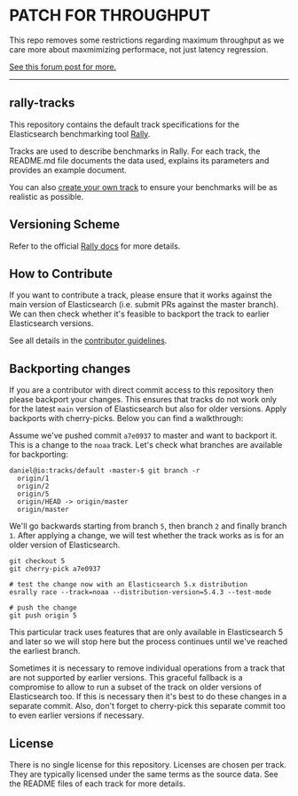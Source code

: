 # PATCH FOR THROUGHPUT

This repo removes some restrictions regarding maximum throughput as we care more about maxmimizing performace, not just latency regression.

[See this forum post for more.](https://discuss.elastic.co/t/reasoning-behind-geonames-rally-design/333271)

---

rally-tracks
------------

This repository contains the default track specifications for the Elasticsearch benchmarking tool [Rally](https://github.com/elastic/rally).

Tracks are used to describe benchmarks in Rally. For each track, the README.md file documents the data used, explains its parameters and provides an example document.

You can also [create your own track](https://esrally.readthedocs.io/en/latest/adding_tracks.html) to ensure your benchmarks will be as realistic as possible.

Versioning Scheme
-----------------

Refer to the official [Rally docs](https://esrally.readthedocs.io/en/stable/track.html#custom-track-repositories) for more details.

How to Contribute
-----------------

If you want to contribute a track, please ensure that it works against the main version of Elasticsearch (i.e. submit PRs against the master branch). We can then check whether it's feasible to backport the track to earlier Elasticsearch versions.

See all details in the [contributor guidelines](https://github.com/elastic/rally/blob/master/CONTRIBUTING.md).

Backporting changes
-------------------

If you are a contributor with direct commit access to this repository then please backport your changes. This ensures that tracks do not work only for the latest `main` version of Elasticsearch but also for older versions. Apply backports with cherry-picks. Below you can find a walkthrough:

Assume we've pushed commit `a7e0937` to master and want to backport it. This is a change to the `noaa` track. Let's check what branches are available for backporting:

```
daniel@io:tracks/default ‹master›$ git branch -r
  origin/1
  origin/2
  origin/5
  origin/HEAD -> origin/master
  origin/master
```

We'll go backwards starting from branch `5`, then branch `2` and finally branch `1`. After applying a change, we will test whether the track works as is for an older version of Elasticsearch.

```
git checkout 5
git cherry-pick a7e0937

# test the change now with an Elasticsearch 5.x distribution
esrally race --track=noaa --distribution-version=5.4.3 --test-mode

# push the change
git push origin 5
```

This particular track uses features that are only available in Elasticsearch 5 and later so we will stop here but the process continues until we've reached the earliest branch.

Sometimes it is necessary to remove individual operations from a track that are not supported by earlier versions. This graceful fallback is a compromise to allow to run a subset of the track on older versions of Elasticsearch too. If this is necessary then it's best to do these changes in a separate commit. Also, don't forget to cherry-pick this separate commit too to even earlier versions if necessary.


License
-------

There is no single license for this repository. Licenses are chosen per track. They are typically licensed under the same terms as the source data. See the README files of each track for more details.
